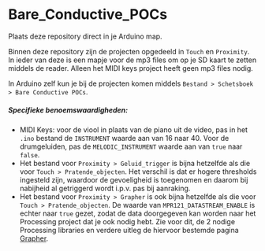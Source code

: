 # Bare_Conductive_POCs

Plaats deze repository direct in je Arduino map. 

Binnen deze repository zijn de projecten opgedeeld in `Touch` en `Proximity`. In ieder van deze is een mapje voor de mp3 files om op je SD kaart te zetten middels de reader. Alleen het MIDI keys project heeft geen mp3 files nodig. 

In Arduino zelf kun je bij de projecten komen middels `Bestand > Schetsboek > Bare Conductive POCs`.

##### Specifieke benoemswaardigheden:
- MIDI Keys: voor de viool in plaats van de piano uit de video, pas in het `.ino` bestand de `INSTRUMENT` waarde aan van 16 naar 40.
  Voor de drumgeluiden, pas de `MELODIC_INSTRUMENT` waarde aan van `true` naar `false`.
- Het bestand voor `Proximity > Geluid_trigger` is bijna hetzelfde als die voor `Touch > Pratende_objecten`. Het verschil is dat er hogere thresholds ingesteld zijn, waardoor de gevoeligheid is toegenomen en daarom bij nabijheid al getriggerd wordt i.p.v. pas bij aanraking.
- Het bestand voor `Proximity > Grapher` is ook bijna hetzelfde als die voor `Touch > Pratende_objecten`. De waarde van `MPR121_DATASTREAM_ENABLE` is echter naar `true` gezet, zodat de data doorgegeven kan worden naar het Processing project dat je ook nodig hebt. Zie voor dit, de 2 nodige Processing libraries en verdere uitleg de hiervoor bestemde pagina [Grapher](https://www.bareconductive.com/blogs/resources/touch-board-grapher).
